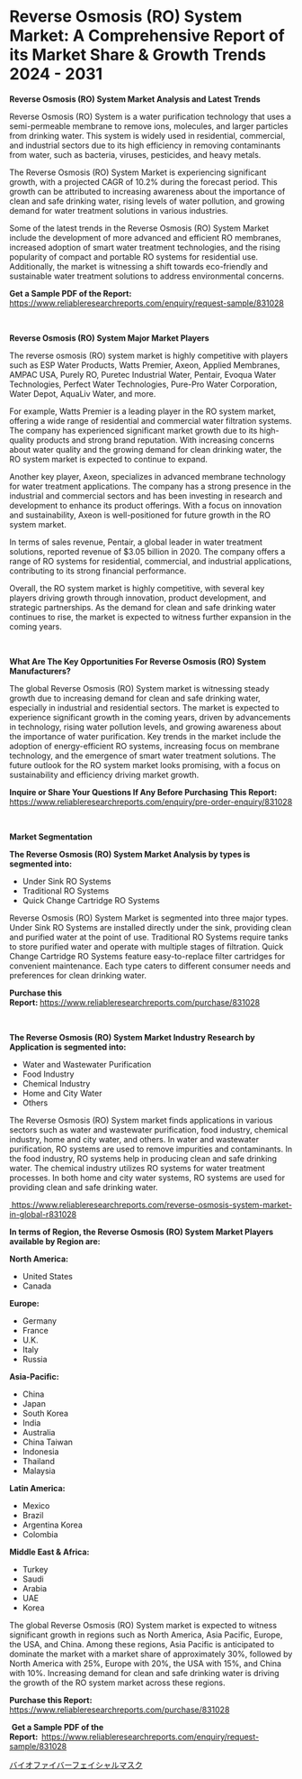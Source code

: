 <p><h1>Reverse Osmosis (RO) System Market: A Comprehensive Report of its Market Share & Growth Trends 2024 - 2031</h1></p><p><strong>Reverse Osmosis (RO) System Market Analysis and Latest Trends</strong></p>
<p><p>Reverse Osmosis (RO) System is a water purification technology that uses a semi-permeable membrane to remove ions, molecules, and larger particles from drinking water. This system is widely used in residential, commercial, and industrial sectors due to its high efficiency in removing contaminants from water, such as bacteria, viruses, pesticides, and heavy metals.</p><p>The Reverse Osmosis (RO) System Market is experiencing significant growth, with a projected CAGR of 10.2% during the forecast period. This growth can be attributed to increasing awareness about the importance of clean and safe drinking water, rising levels of water pollution, and growing demand for water treatment solutions in various industries.</p><p>Some of the latest trends in the Reverse Osmosis (RO) System Market include the development of more advanced and efficient RO membranes, increased adoption of smart water treatment technologies, and the rising popularity of compact and portable RO systems for residential use. Additionally, the market is witnessing a shift towards eco-friendly and sustainable water treatment solutions to address environmental concerns.</p></p>
<p><strong>Get a Sample PDF of the Report:&nbsp;</strong> <a href="https://www.reliableresearchreports.com/enquiry/request-sample/831028">https://www.reliableresearchreports.com/enquiry/request-sample/831028</a></p>
<p>&nbsp;</p>
<p><strong>Reverse Osmosis (RO) System Major Market Players</strong></p>
<p><p>The reverse osmosis (RO) system market is highly competitive with players such as ESP Water Products, Watts Premier, Axeon, Applied Membranes, AMPAC USA, Purely RO, Puretec Industrial Water, Pentair, Evoqua Water Technologies, Perfect Water Technologies, Pure-Pro Water Corporation, Water Depot, AquaLiv Water, and more.</p><p>For example, Watts Premier is a leading player in the RO system market, offering a wide range of residential and commercial water filtration systems. The company has experienced significant market growth due to its high-quality products and strong brand reputation. With increasing concerns about water quality and the growing demand for clean drinking water, the RO system market is expected to continue to expand.</p><p>Another key player, Axeon, specializes in advanced membrane technology for water treatment applications. The company has a strong presence in the industrial and commercial sectors and has been investing in research and development to enhance its product offerings. With a focus on innovation and sustainability, Axeon is well-positioned for future growth in the RO system market.</p><p>In terms of sales revenue, Pentair, a global leader in water treatment solutions, reported revenue of $3.05 billion in 2020. The company offers a range of RO systems for residential, commercial, and industrial applications, contributing to its strong financial performance.</p><p>Overall, the RO system market is highly competitive, with several key players driving growth through innovation, product development, and strategic partnerships. As the demand for clean and safe drinking water continues to rise, the market is expected to witness further expansion in the coming years.</p></p>
<p>&nbsp;</p>
<p><strong>What Are The Key Opportunities For Reverse Osmosis (RO) System Manufacturers?</strong></p>
<p><p>The global Reverse Osmosis (RO) System market is witnessing steady growth due to increasing demand for clean and safe drinking water, especially in industrial and residential sectors. The market is expected to experience significant growth in the coming years, driven by advancements in technology, rising water pollution levels, and growing awareness about the importance of water purification. Key trends in the market include the adoption of energy-efficient RO systems, increasing focus on membrane technology, and the emergence of smart water treatment solutions. The future outlook for the RO system market looks promising, with a focus on sustainability and efficiency driving market growth.</p></p>
<p><strong>Inquire or Share Your Questions If Any Before Purchasing This Report:</strong> <a href="https://www.reliableresearchreports.com/enquiry/pre-order-enquiry/831028">https://www.reliableresearchreports.com/enquiry/pre-order-enquiry/831028</a></p>
<p>&nbsp;</p>
<p><strong>Market Segmentation</strong></p>
<p><strong>The Reverse Osmosis (RO) System Market Analysis by types is segmented into:</strong></p>
<p><ul><li>Under Sink RO Systems</li><li>Traditional RO Systems</li><li>Quick Change Cartridge RO Systems</li></ul></p>
<p><p>Reverse Osmosis (RO) System Market is segmented into three major types. Under Sink RO Systems are installed directly under the sink, providing clean and purified water at the point of use. Traditional RO Systems require tanks to store purified water and operate with multiple stages of filtration. Quick Change Cartridge RO Systems feature easy-to-replace filter cartridges for convenient maintenance. Each type caters to different consumer needs and preferences for clean drinking water.</p></p>
<p><strong>Purchase this Report:&nbsp;</strong><a href="https://www.reliableresearchreports.com/purchase/831028">https://www.reliableresearchreports.com/purchase/831028</a></p>
<p>&nbsp;</p>
<p><strong>The Reverse Osmosis (RO) System Market Industry Research by Application is segmented into:</strong></p>
<p><ul><li>Water and Wastewater Purification</li><li>Food Industry</li><li>Chemical Industry</li><li>Home and City Water</li><li>Others</li></ul></p>
<p><p>The Reverse Osmosis (RO) System market finds applications in various sectors such as water and wastewater purification, food industry, chemical industry, home and city water, and others. In water and wastewater purification, RO systems are used to remove impurities and contaminants. In the food industry, RO systems help in producing clean and safe drinking water. The chemical industry utilizes RO systems for water treatment processes. In both home and city water systems, RO systems are used for providing clean and safe drinking water.</p></p>
<p><a href="https://www.reliableresearchreports.com/reverse-osmosis-system-market-in-global-r831028">&nbsp;https://www.reliableresearchreports.com/reverse-osmosis-system-market-in-global-r831028</a></p>
<p><strong>In terms of Region, the Reverse Osmosis (RO) System Market Players available by Region are:</strong></p>
<p>
    <p> <strong> North America: </strong>
        <ul>
            <li>United States</li>
            <li>Canada</li>
        </ul>
        </p> 
    <p> <strong> Europe: </strong>
        <ul>
            <li>Germany</li>
            <li>France</li>
            <li>U.K.</li>
            <li>Italy</li>
            <li>Russia</li>
        </ul>
        </p> 
    <p> <strong> Asia-Pacific: </strong>
        <ul>
            <li>China</li>
            <li>Japan</li>
            <li>South Korea</li>
            <li>India</li>
            <li>Australia</li>
            <li>China Taiwan</li>
            <li>Indonesia</li>
            <li>Thailand</li>
            <li>Malaysia</li>
        </ul>
        </p> 
    <p> <strong> Latin America: </strong>
        <ul>
            <li>Mexico</li>
            <li>Brazil</li>
            <li>Argentina Korea</li>
            <li>Colombia</li>
        </ul>
        </p> 
    <p> <strong> Middle East & Africa: </strong>
        <ul>
            <li>Turkey</li>
            <li>Saudi</li>
            <li>Arabia</li>
            <li>UAE</li>
            <li>Korea</li>
        </ul>
    </p>
    </p>
<p><p>The global Reverse Osmosis (RO) System market is expected to witness significant growth in regions such as North America, Asia Pacific, Europe, the USA, and China. Among these regions, Asia Pacific is anticipated to dominate the market with a market share of approximately 30%, followed by North America with 25%, Europe with 20%, the USA with 15%, and China with 10%. Increasing demand for clean and safe drinking water is driving the growth of the RO system market across these regions.</p></p>
<p><strong>Purchase this Report: </strong><a href="https://www.reliableresearchreports.com/purchase/831028">https://www.reliableresearchreports.com/purchase/831028</a></p>
<p>&nbsp;<strong>Get a Sample PDF of the Report:&nbsp;&nbsp;</strong><a href="https://www.reliableresearchreports.com/enquiry/request-sample/831028">https://www.reliableresearchreports.com/enquiry/request-sample/831028</a></p>
<p><strong></strong></p>
<p><p><a href="https://github.com/AaronVargas43/Market-Research-Report-List-2/blob/main/1999495104535.md">バイオファイバーフェイシャルマスク</a></p></p>